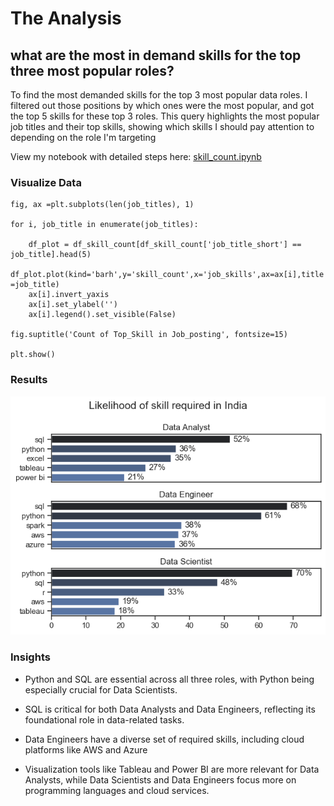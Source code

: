 # The Analysis 

## what are the most in demand skills for the top three most popular roles?

To find the most demanded skills for the top 3 most popular data roles. I filtered out those positions by which ones were the most popular, and got the top 5 skills for these top 3 roles. This query highlights the most popular job titles and their top skills, showing which skills I should pay attention to depending on the role I'm targeting

View my notebook with detailed steps here:
[skill_count.ipynb](3.Project\2.Skill_count.ipynb)

### Visualize Data 


    fig, ax =plt.subplots(len(job_titles), 1)

    for i, job_title in enumerate(job_titles):

        df_plot = df_skill_count[df_skill_count['job_title_short'] == job_title].head(5) 
        df_plot.plot(kind='barh',y='skill_count',x='job_skills',ax=ax[i],title =job_title)
        ax[i].invert_yaxis
        ax[i].set_ylabel('')
        ax[i].legend().set_visible(False)

    fig.suptitle('Count of Top_Skill in Job_posting', fontsize=15)

    plt.show()


### Results
![Visualization of data skills for](3.Project\Images\skill_demand.png)


### Insights

- Python and SQL are essential across all three roles, with Python being especially crucial for Data Scientists.

- SQL is critical for both Data Analysts and Data Engineers, reflecting its foundational role in data-related tasks.

- Data Engineers have a diverse set of required skills, including cloud platforms like AWS and Azure

- Visualization tools like Tableau and Power BI are more relevant for Data Analysts, while Data Scientists and Data Engineers focus more on programming languages and cloud services.

